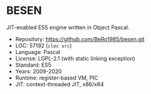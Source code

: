 # BESEN

JIT-enabled ES5 engine written in Object Pascal.

* Repository: https://github.com/BeRo1985/besen.git
* LOC:        57192 (`cloc src`)
* Language:   Pascal
* License:    LGPL-2.1 (with static linking exception)
* Standard:   ES5
* Years:      2009-2020
* Runtime:    register-based VM, PIC
* JIT:        context-threaded JIT, x86/x64
